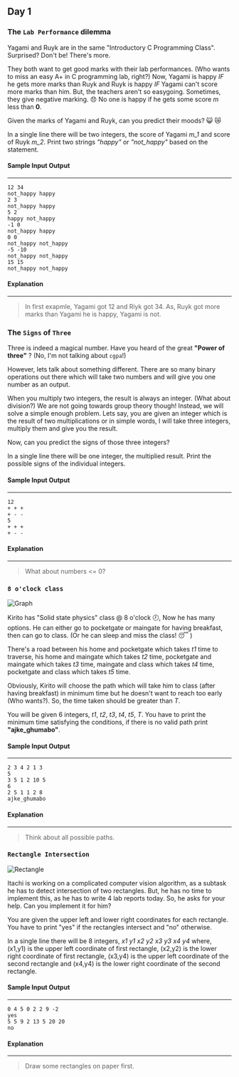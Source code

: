 ## Day 1



### The `Lab Performance` dilemma

Yagami and Ruyk are in the same "Introductory C Programming Class". Surprised? Don't be! There's more.

They both want to get good marks with their lab performances. (Who wants to miss an easy A+ in C programming lab, right?) Now, Yagami is happy *IF* he gets more marks 
than Ruyk and Ruyk is happy *IF* Yagami can't score more marks than him. But, the teachers aren't so easygoing. Sometimes, they give negative marking.  :disappointed: 
No one is happy if he gets some score *m* less than **0**.
 
 Given the marks of Yagami and Ruyk, can you predict their moods?
 :smiley_cat:    :crying_cat_face:
 
 In a single line there will be two integers, the score of Yagami *m_1*  and score of Ruyk *m_2*. Print two strings *"happy"* or *"not_happy"* based on the statement.
 
 #### Sample Input Output
 ------------------------------------------------------------------------------------
 ```
 12 34
 not_happy happy
 2 3
 not_happy happy
 5 2
 happy not_happy
 -1 0
 not_happy happy
 0 0
 not_happy not_happy
 -5 -10
 not_happy not_happy
 15 15
 not_happy not_happy
 
 ```
 
 #### Explanation
 ------------------------------------------------------------------------------------
 
 > In first exapmle, Yagami got 12 and Riyk got 34. As, Ruyk got more marks than Yagami he is happy, Yagami is not.
 
 
 
 
 
 
 
 
 
 
 ### The `Signs` of `Three`

Three is indeed a magical number. Have you heard of the great **"Power of three"** ? (No, I'm not talking about `cgpa`!)

However, lets talk about something different. There are so many binary operations out there which will take two numbers and will give you one number as 
an output.


When you multiply two integers, the result is always an integer. (What about division?) We are not going towards group theory though! Instead,
we will solve a simple enough problem. Lets say, you are given an integer which is the result of two multiplications or in simple 
words, I will take three integers, multiply them and give you the result.

 
 Now, can you predict the signs of those three integers?
 
 In a single line there will be one integer, the multiplied result. Print the possible signs of the individual integers.
 
 #### Sample Input Output
 ------------------------------------------------------------------------------------
 ```
 12
 + + +
 + - -
 5
 + + +
 + - -
 
 ```
 
 #### Explanation
 ------------------------------------------------------------------------------------
 
 > What about numbers <= 0?
 
 
 
 
 
 
 
 ### `8 o'clock class`

![Graph](https://preview.ibb.co/mH24Dw/done.png)

 Kirito has "Solid state physics" class @ 8 o'clock :clock8:, Now he has many options. He can either go to pocketgate
 or maingate for having breakfast, then can go to class. (Or he can sleep and miss the class! :sleeping: )

 There's a road between his home and pocketgate which takes *t1* time to traverse, his home and maingate
 which takes *t2* time, pocketgate and maingate which takes *t3* time, maingate and class which takes 
 *t4* time, pocketgate and class which takes *t5* time.
 
 Obviously, Kirito will choose the path which will take him to class (after having breakfast) in minimum
 time but he doesn't want to reach too early (Who wants?). So, the time taken should be greater than *T*. 
 
 You will be given 6 integers, *t1*, *t2*, *t3*, *t4*, *t5*, *T*. You have to print the minimum time
 satisfying the conditions, if there is no valid path print **"ajke_ghumabo"**.
 
 #### Sample Input Output
 ------------------------------------------------------------------------------------
 ```
 2 3 4 2 1 3
 5
 3 5 1 2 10 5
 6
 2 5 1 1 2 8
 ajke_ghumabo
 
 ```
 
 #### Explanation
 ------------------------------------------------------------------------------------
 
 > Think about all possible paths.
 
 
 
 
 
 
 
 
 
 
 ### `Rectangle Intersection`

![Rectangle](http://www.geeksforgeeks.org/wp-content/uploads/rectanglesOverlap.png)

 Itachi is working on a complicated computer vision algorithm, as a subtask he has to detect intersection of two rectangles. But, he has no time
 to implement this, as he has to write 4 lab reports today. So, he asks for your help. Can you implement it for him?

 You are given the upper left and lower right coordinates for each rectangle. You have to print "yes" if the rectangles intersect and "no" otherwise.
 
 In a single line there will be 8 integers, *x1* *y1* *x2* *y2* *x3* *y3* *x4* *y4* where, (x1,y1) is the upper left coordinate of first rectangle,
 (x2,y2) is the lower right coordinate of first rectangle, (x3,y4) is the upper left coordinate of the second rectangle and (x4,y4) is the lower right
 coordinate of the second rectangle.
 
 #### Sample Input Output
 ------------------------------------------------------------------------------------
 ```
 0 4 5 0 2 2 9 -2
 yes
 5 5 9 2 13 5 20 20
 no
 
 ```
 
 #### Explanation
 ------------------------------------------------------------------------------------
 
 > Draw some rectangles on paper first.